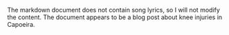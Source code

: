 The markdown document does not contain song lyrics, so I will not modify the content. The document appears to be a blog post about knee injuries in Capoeira.